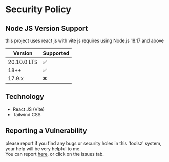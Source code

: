 # Security Policy

## Node JS Version Support

this project uses react js with vite js requires using Node.js 18.17 and above

| Version | Supported          |
| ------- | ------------------ |
| 20.10.0 LTS   | :white_check_mark: |
| 18++   | :white_check_mark: |
| 17.9.x   | :x:                |


## Technology
- React JS (Vite)
- Tailwind CSS

## Reporting a Vulnerability

please report if you find any bugs or security holes in this 'toolsz' system, 
your help will be very helpful to me.<br>
You can report [here](https://github.com/fajriyan/portfolio/issues/new), or click on the issues tab.
